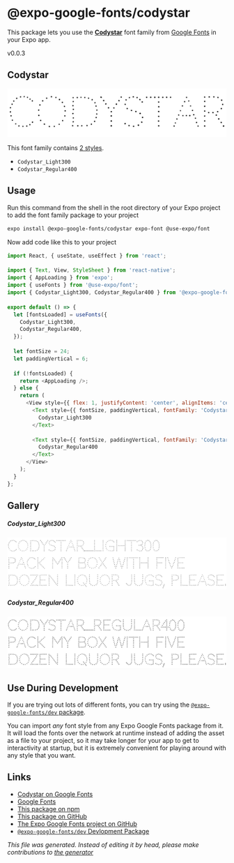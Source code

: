 # @expo-google-fonts/codystar

This package lets you use the [**Codystar**](https://fonts.google.com/specimen/Codystar) font family from [Google Fonts](https://fonts.google.com/) in your Expo app.

v0.0.3

## Codystar

![Codystar](./font-family.png)

This font family contains [2 styles](#gallery).

- `Codystar_Light300`
- `Codystar_Regular400`

## Usage

Run this command from the shell in the root directory of your Expo project to add the font family package to your project
```sh
expo install @expo-google-fonts/codystar expo-font @use-expo/font
```

Now add code like this to your project
```js
import React, { useState, useEffect } from 'react';

import { Text, View, StyleSheet } from 'react-native';
import { AppLoading } from 'expo';
import { useFonts } from '@use-expo/font';
import { Codystar_Light300, Codystar_Regular400 } from '@expo-google-fonts/codystar';

export default () => {
  let [fontsLoaded] = useFonts({
    Codystar_Light300,
    Codystar_Regular400,
  });

  let fontSize = 24;
  let paddingVertical = 6;

  if (!fontsLoaded) {
    return <AppLoading />;
  } else {
    return (
      <View style={{ flex: 1, justifyContent: 'center', alignItems: 'center' }}>
        <Text style={{ fontSize, paddingVertical, fontFamily: 'Codystar_Light300' }}>
          Codystar_Light300
        </Text>

        <Text style={{ fontSize, paddingVertical, fontFamily: 'Codystar_Regular400' }}>
          Codystar_Regular400
        </Text>
      </View>
    );
  }
};

```

## Gallery

##### Codystar_Light300
![Codystar_Light300](./d8599cf77d1a295657a62a9be2067a1d7c27dad40e7ae89910c6516e57f1fdb1.ttf.png)

##### Codystar_Regular400
![Codystar_Regular400](./5d2fb67af692de14dd1f3b942de494168b78c1cef3cc103867d36c4281ac0b00.ttf.png)


## Use During Development

If you are trying out lots of different fonts, you can try using the [`@expo-google-fonts/dev` package](https://github.com/expo/google-fonts/tree/master/font-packages/dev#readme).

You can import *any* font style from any Expo Google Fonts package from it. It will load the fonts
over the network at runtime instead of adding the asset as a file to your project, so it may take longer
for your app to get to interactivity at startup, but it is extremely convenient
for playing around with any style that you want.

## Links

- [Codystar on Google Fonts](https://fonts.google.com/specimen/Codystar)
- [Google Fonts](https://fonts.google.com/)
- [This package on npm](https://www.npmjs.com/package/@expo-google-fonts/codystar)
- [This package on GitHub](https://github.com/expo/google-fonts/tree/master/font-packages/codystar)
- [The Expo Google Fonts project on GitHub](https://github.com/expo/google-fonts)
- [`@expo-google-fonts/dev` Devlopment Package](https://github.com/expo/google-fonts/tree/master/font-packages/dev)


*This file was generated. Instead of editing it by head, please make contributions to [the generator](https://github.com/expo/google-fonts/tree/master/packages/generator)*
